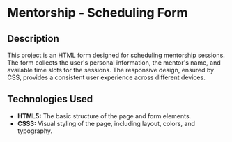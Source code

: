 # Mentorship - Scheduling Form

## Description
This project is an HTML form designed for scheduling mentorship sessions. The form collects the user's personal information, the mentor's name, and available time slots for the sessions. The responsive design, ensured by CSS, provides a consistent user experience across different devices.

## Technologies Used
* **HTML5:** The basic structure of the page and form elements.
* **CSS3:** Visual styling of the page, including layout, colors, and typography.
